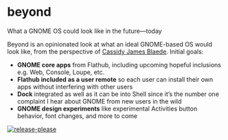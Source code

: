 # beyond

What a GNOME OS could look like in the future—today 

Beyond is an opinionated look at what an ideal GNOME-based OS would look like, from the perspective of [Cassidy James Blaede](https://cassidyjames.com). Initial goals:

- **GNOME core apps** from Flathub, including upcoming hopeful inclusions e.g. Web, Console, Loupe, etc.
- **Flathub included as a user remote** so each user can install their own apps without interfering with other users
- **Dock** integrated as well as it can be into Shell since it’s the number one complaint I hear about GNOME from new users in the wild
- **GNOME design experiments** like experimental Activities button behavior, font changes, and more to come

[![release-please](https://github.com/ublue-os/beyond/actions/workflows/release-please.yml/badge.svg)](https://github.com/ublue-os/beyond/actions/workflows/release-please.yml)
